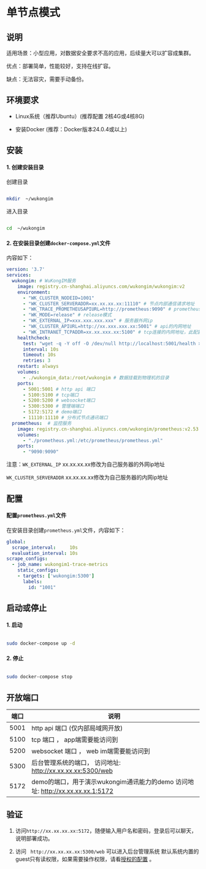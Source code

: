 
# 单节点模式

## 说明

适用场景：小型应用，对数据安全要求不高的应用，后续量大可以扩容成集群。

优点：部署简单，性能较好，支持在线扩容。

缺点：无法容灾，需要手动备份。

## 环境要求

- Linux系统（推荐Ubuntu）(推荐配置 2核4G或4核8G)

- 安装Docker (推荐：Docker版本24.0.4或以上)


## 安装


#### 1. 创建安装目录


创建目录

```bash

mkdir  ~/wukongim
```


进入目录

```bash

cd  ~/wukongim

```

#### 2. 在安装目录创建`docker-compose.yml`文件

内容如下：

```yaml
version: '3.7'
services:
  wukongim: # WuKongIM服务
    image: registry.cn-shanghai.aliyuncs.com/wukongim/wukongim:v2
    environment:
      - "WK_CLUSTER_NODEID=1001"  
      - "WK_CLUSTER_SERVERADDR=xx.xx.xx.xx:11110" # 节点内部通信请求地址
      - "WK_TRACE_PROMETHEUSAPIURL=http://prometheus:9090" # prometheus监控地址
      - "WK_MODE=release" # release模式
      - "WK_EXTERNAL_IP=xxx.xxx.xxx.xxx" # 服务器外网ip
      - "WK_CLUSTER_APIURL=http://xx.xxx.xxx.xx:5001" # api的内网地址
      - "WK_INTRANET_TCPADDR=xx.xx.xxx.xx:5100" # tcp连接的内网地址，此配置主要用于压测
    healthcheck:
      test: "wget -q -Y off -O /dev/null http://localhost:5001/health > /dev/null 2>&1"
      interval: 10s
      timeout: 10s
      retries: 3       
    restart: always  
    volumes:
      - ./wukongim_data:/root/wukongim # 数据挂载到物理机的目录
    ports:
      - 5001:5001 # http api 端口
      - 5100:5100 # tcp端口
      - 5200:5200 # websocket端口
      - 5300:5300 # 管理端端口
      - 5172:5172 # demo端口
      - 11110:11110 # 分布式节点通讯端口
  prometheus:  # 监控服务
    image: registry.cn-shanghai.aliyuncs.com/wukongim/prometheus:v2.53.1
    volumes:
      - "./prometheus.yml:/etc/prometheus/prometheus.yml"
    ports:
      - "9090:9090"      
```

注意：`WK_EXTERNAL_IP` xx.xx.xx.xx修改为自己服务器的外网ip地址

`WK_CLUSTER_SERVERADDR` xx.xx.xx.xx修改为自己服务器的内网ip地址


## 配置

#### 配置`prometheus.yml`文件

在安装目录创建`prometheus.yml`文件，内容如下：

```yaml
global:
  scrape_interval:     10s 
  evaluation_interval: 10s 
scrape_configs:
  - job_name: wukongim1-trace-metrics
    static_configs:
    - targets: ['wukongim:5300']
      labels:
        id: "1001"

```



## 启动或停止

#### 1. 启动

```bash

sudo docker-compose up -d

```

#### 2. 停止

```bash

sudo docker-compose stop

```



## 开放端口

| 端口 | 说明 |
| --- | --- |
| 5001 | http api 端口 (仅内部局域网开放) |
| 5100 | tcp 端口 ， app端需要能访问到 |
| 5200 | websocket 端口 ， web im端需要能访问到 |
| 5300 | 后台管理系统的端口， 访问地址: http://xx.xx.xx.xx:5300/web |
| 5172 | demo的端口，用于演示wukongim通讯能力的demo 访问地址: http://xx.xx.xx.xx.1:5172 |


## 验证

1. 访问`http://xx.xx.xx.xx:5172`，随便输入用户名和密码，登录后可以聊天，说明部署成功。

2. 访问 ` http://xx.xx.xx.xx:5300/web` 可以进入后台管理系统 默认系统内置的guest只有读权限，如果需要操作权限，请看[授权的配置](/server/config/auth) 。